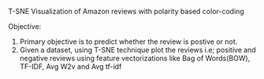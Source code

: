T-SNE Visualization of Amazon reviews with polarity based color-coding

Objective:

  1) Primary objective is to predict whether the review is postive or not.
  2) Given a dataset, using T-SNE technique plot the reviews i.e; positive and negative reviews using feature    vectorizations like Bag of Words(BOW), TF-IDF, Avg W2v and Avg tf-idf
